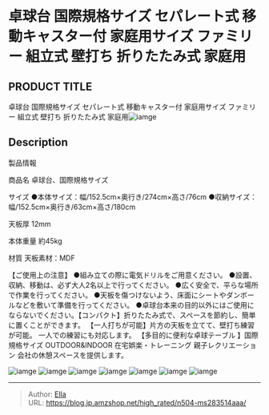 # 卓球台 国際規格サイズ セパレート式 移動キャスター付 家庭用サイズ ファミリー 組立式 壁打ち 折りたたみ式 家庭用


## PRODUCT TITLE 

卓球台 国際規格サイズ セパレート式 移動キャスター付 家庭用サイズ ファミリー 組立式 壁打ち 折りたたみ式 家庭用![iamge](https://b2bfiles1.gigab2b.cn/image/wkseller/1157/MS283514/20210901_fecc34ccb351f819320f8c78c4d5d65f.jpg)

## Description

製品情報




商品名
卓球台、国際規格サイズ


サイズ
●本体サイズ：幅/152.5cm×奥行き/274cm×高さ/76cm
●収納サイズ：幅/152.5cm×奥行き/63cm×高さ/180cm


天板厚
12mm


本体重量
約45kg


材質
天板素材：MDF


【ご使用上の注意】
●組み立ての際に電気ドリルをご用意ください。 ●設置、収納、移動は、必ず大人2名以上で行ってください。 ●広く安全で、平らな場所で作業を行ってください。 ●天板を傷つけないよう、床面にシートやダンボールなどを敷いて準備を行ってください。 ●卓球台本来の目的以外にはご使用にならないでください。【コンパクト】折りたたみ式で、スペースを節約し、簡単に置くことができます。
【一人打ちが可能】片方の天板を立てて、壁打ち練習が可能。 一人での練習にも対応します。
【多目的に便利な卓球テーブル 】国際規格サイズ OUTDOOR&amp;INDOOR 在宅娯楽・トレーニング 親子レクリエーション 会社の休憩スペースを提供します。







![iamge](https://b2bfiles1.gigab2b.cn/image/wkseller/1157/MS283514/20210901_25fd9947665693cc8893c6b6525ab1f8.jpg)
![iamge](https://b2bfiles1.gigab2b.cn/image/wkseller/1157/MS283514/20210901_3fa92eabf1a7ea548ee26b38843a1796.jpg)
![iamge](https://b2bfiles1.gigab2b.cn/image/wkseller/1157/MS283514/20210901_40e3d86fe8554bb7c3094acbb61ec189.jpg)
![iamge](https://b2bfiles1.gigab2b.cn/image/wkseller/1157/MS283514/20210901_4418cfcfd280b1582d1626b77b6ea3d3.jpg)
![iamge](https://b2bfiles1.gigab2b.cn/image/wkseller/1157/MS283514/20210901_4d8bba3e179e31d4bb1e7d44f5240163.jpg)
![iamge](https://b2bfiles1.gigab2b.cn/image/wkseller/1157/MS283514/20210901_55e1ad75da7d3ddeaeae2f92e53329e3.jpg)
![iamge](https://b2bfiles1.gigab2b.cn/image/wkseller/1157/MS283514/20210901_7d5f003e5910de93ca8a239418d1c4f6.jpg)


---

> Author: [Ella](https://blog.jp.amzshop.net/)  
> URL: https://blog.jp.amzshop.net/high_rated/n504-ms283514aaa/  

